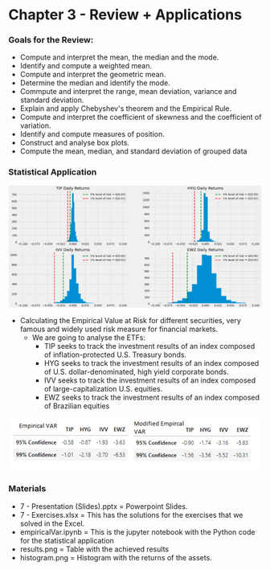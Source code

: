# Chapter 3 - Review + Applications

### Goals for the Review:

+ Compute and interpret the mean, the median and the mode.
+ Identify and compute a weighted mean.
+ Compute and interpret the geometric mean.
+ Determine the median and identify the mode. 
+ Commpute and interpret the range, mean deviation, variance and standard deviation.
+ Explain and apply Chebyshev's theorem and the Empirical Rule.
+ Compute and interpret the coefficient of skewness and the coefficient of variation. 
+ Identify and compute measures of position.
+ Construct and analyse box plots.
+ Compute the mean, median, and standard deviation of grouped data

### Statistical Application

<p align="center">
  <img src="https://github.com/Gabrielmastrangelo/Pal-Leaders-Program/blob/main/7-Session/histogram.png">
</p>

+ Calculating the Empirical Value at Risk for different securities, very famous and widely used risk measure for financial markets.
  + We are going to analyse the ETFs: 
    + TIP seeks to track the investment results of an index composed of inflation-protected U.S. Treasury bonds.
    + HYG seeks to track the investment results of an index composed of U.S. dollar-denominated, high yield corporate bonds.
    + IVV seeks to track the investment results of an index composed of large-capitalization U.S. equities.
    + EWZ seeks to track the investment results of an index composed of Brazilian equities

![alt_image](https://github.com/Gabrielmastrangelo/Pal-Leaders-Program/blob/main/7-Session/results.png)

### Materials
+ 7 - Presentation (Slides).pptx = Powerpoint Slides.
+ 7 - Exercises.xlsx = This has the solutions for the exercises that we solved in the Excel.
+ empiricalVar.ipynb = This is the jupyter notebook with the Python code for the statistical application
+ results.png = Table with the achieved results
+ histogram.png = Histogram with the returns of the assets.
